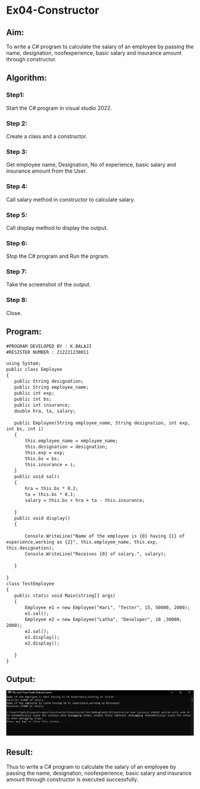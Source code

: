 # Ex04-Constructor
## Aim:
 To write a C# program to calculate the salary of an employee by passing the name, designation, noofexperience, basic salary and insurance amount through constructor.
 
 ## Algorithm:
 ### Step1:
 Start the C# program in visual studio 2022.

 ### Step 2:
Create a class and a constructor.

 ### Step 3:
Get employee name, Designation, No of experience, basic salary and insurance amount from the User.

 ### Step 4:
Call salary method in constructor to calculate salary.

 ### Step 5:
Call display method to display the output.

 ### Step 6:
Stop the C# program and Run the prgram.

 ### Step 7:
Take the screenshot of the output.

 ### Step 8:
Close.
 
 
 ## Program:
 ```
#PROGRAM DEVELOPED BY : K.BALAJI
#RESISTER NUMBER : 212221230011
 ```
 ```
using System;
public class Employee
{
    public String designation;
    public String employee_name;
    public int exp;
    public int bs;
    public int insurance;
    double hra, ta, salary;

    public Employee(String employee_name, String designation, int exp, int bs, int i)
    {
        this.employee_name = employee_name;
        this.designation = designation;
        this.exp = exp;
        this.bs = bs;
        this.insurance = i;
    }
    public void sal()
    {
        hra = this.bs * 0.2;
        ta = this.bs * 0.1;
        salary = this.bs + hra + ta - this.insurance;

    }
    public void display()
    {

        Console.WriteLine("Name of the employee is {0} having {1} of experience,working as {2}", this.employee_name, this.exp, this.designation);
        Console.WriteLine("Receives {0} of salary.", salary);

    }

}
class TestEmployee
{
    public static void Main(string[] args)
    {
        Employee e1 = new Employee("Hari", "Tester", 15, 50000, 2000);
        e1.sal();
        Employee e2 = new Employee("Latha", "Developer", 10 ,30000, 2000);
        e2.sal();
        e1.display();
        e2.display();

    }
}
 ```
 
 ## Output:
 ![ou](./1.png)
 ## Result:
 Thus to write a C# program to calculate the salary of an employee by passing the name, designation, noofexperience, basic salary and insurance amount through constructor is executed successfully.
